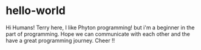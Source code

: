 # hello-world

Hi Humans!
Terry here, I like Phyton programming! but i'm a beginner in the part of programming.
Hope we can communicate with each other and the have a great programming journey.
Cheer !!
